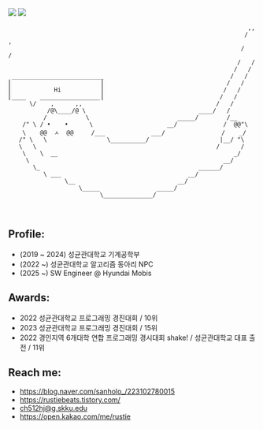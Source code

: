 <!-- ### Hi there 👋 -->

<!--
**rustiebeats/rustiebeats** is a ✨ _special_ ✨ repository because its `README.md` (this file) appears on your GitHub profile.

Here are some ideas to get you started:

- 🔭 I’m currently working on ...
- 🌱 I’m currently learning ...
- 👯 I’m looking to collaborate on ...
- 🤔 I’m looking for help with ...
- 💬 Ask me about ...
- 📫 How to reach me: ...
- 😄 Pronouns: ...
- ⚡ Fun fact: ...
-->

<img src="http://mazassumnida.wtf/api/v2/generate_badge?boj=rustiebeats">
<img src="http://mazandi.herokuapp.com/api?handle=rustiebeats&theme=warm"/>
<br>



                                                                        ,,
                                                                       /  ,
                                                                      /   /
                                                                     /   /
                                                                    /   /
     __________________________                                    /   /
    ⎢                         ⎥                                   /   /
    ⎢            Hi           ⎥                                  /   /
    ⎢____    _________________⎥                                 /   /
          \/    ,      ,,                                      /   /
               /@\____/@ \                                ____/   /
              /           \                         _____/        /__
        /" \ / •    •      \                     __/             /  @@"\
        \    @@  ㅅ  @@     /___             ___/                /    _/
       /" \   \                 \__________/                    |__/ "\
       \   \                                                   /      /
        \    \  __                                                  _/
         \                                                       __/
           \_                                             ______/
              \ ___                                    __/
                    \__                             __/
                        \_____                _____/
                              \______________/
                              


<br>

## Profile: 

* (2019 ~ 2024) 성균관대학교 기계공학부
* (2022 ~) 성균관대학교 알고리즘 동아리 NPC
* (2025 ~) SW Engineer @ Hyundai Mobis

## Awards: 

* 2022 성균관대학교 프로그래밍 경진대회 / 10위
* 2023 성균관대학교 프로그래밍 경진대회 / 15위
* 2022 경인지역 6개대학 연합 프로그래밍 경시대회 shake! / 성균관대학교 대표 출전 / 11위

## Reach me: 

* https://blog.naver.com/sanholo_/223102780015
* https://rustiebeats.tistory.com/
* ch512hj@g.skku.edu
* https://open.kakao.com/me/rustie
